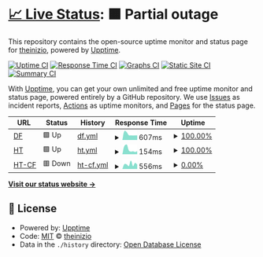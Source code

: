 # [📈 Live Status](https://https://theinizio.github.io): <!--live status--> **🟧 Partial outage**

This repository contains the open-source uptime monitor and status page for [theinizio](https://https://theinizio.github.io), powered by [Upptime](https://github.com/upptime/upptime).

[![Uptime CI](https://github.com/theinizio/upptime/workflows/Uptime%20CI/badge.svg)](https://github.com/theinizio/upptime/actions?query=workflow%3A%22Uptime+CI%22)
[![Response Time CI](https://github.com/theinizio/upptime/workflows/Response%20Time%20CI/badge.svg)](https://github.com/theinizio/upptime/actions?query=workflow%3A%22Response+Time+CI%22)
[![Graphs CI](https://github.com/theinizio/upptime/workflows/Graphs%20CI/badge.svg)](https://github.com/theinizio/upptime/actions?query=workflow%3A%22Graphs+CI%22)
[![Static Site CI](https://github.com/theinizio/upptime/workflows/Static%20Site%20CI/badge.svg)](https://github.com/theinizio/upptime/actions?query=workflow%3A%22Static+Site+CI%22)
[![Summary CI](https://github.com/theinizio/upptime/workflows/Summary%20CI/badge.svg)](https://github.com/theinizio/upptime/actions?query=workflow%3A%22Summary+CI%22)

With [Upptime](https://upptime.js.org), you can get your own unlimited and free uptime monitor and status page, powered entirely by a GitHub repository. We use [Issues](https://github.com/theinizio/upptime/issues) as incident reports, [Actions](https://github.com/theinizio/upptime/actions) as uptime monitors, and [Pages](https://https://theinizio.github.io) for the status page.

<!--start: status pages-->
<!-- This summary is generated by Upptime (https://github.com/upptime/upptime) -->
<!-- Do not edit this manually, your changes will be overwritten -->
<!-- prettier-ignore -->
| URL | Status | History | Response Time | Uptime |
| --- | ------ | ------- | ------------- | ------ |
| <img alt="" src="https://icons.duckduckgo.com/ip3/www.dirtyfans.com.ico" height="13"> [DF](https://www.dirtyfans.com) | 🟩 Up | [df.yml](https://github.com/theinizio/uptime/commits/HEAD/history/df.yml) | <details><summary><img alt="Response time graph" src="./graphs/df/response-time-week.png" height="20"> 607ms</summary><br><a href="https://https://theinizio.github.io/history/df"><img alt="Response time 784" src="https://img.shields.io/endpoint?url=https%3A%2F%2Fraw.githubusercontent.com%2Ftheinizio%2Fuptime%2FHEAD%2Fapi%2Fdf%2Fresponse-time.json"></a><br><a href="https://https://theinizio.github.io/history/df"><img alt="24-hour response time 567" src="https://img.shields.io/endpoint?url=https%3A%2F%2Fraw.githubusercontent.com%2Ftheinizio%2Fuptime%2FHEAD%2Fapi%2Fdf%2Fresponse-time-day.json"></a><br><a href="https://https://theinizio.github.io/history/df"><img alt="7-day response time 607" src="https://img.shields.io/endpoint?url=https%3A%2F%2Fraw.githubusercontent.com%2Ftheinizio%2Fuptime%2FHEAD%2Fapi%2Fdf%2Fresponse-time-week.json"></a><br><a href="https://https://theinizio.github.io/history/df"><img alt="30-day response time 817" src="https://img.shields.io/endpoint?url=https%3A%2F%2Fraw.githubusercontent.com%2Ftheinizio%2Fuptime%2FHEAD%2Fapi%2Fdf%2Fresponse-time-month.json"></a><br><a href="https://https://theinizio.github.io/history/df"><img alt="1-year response time 784" src="https://img.shields.io/endpoint?url=https%3A%2F%2Fraw.githubusercontent.com%2Ftheinizio%2Fuptime%2FHEAD%2Fapi%2Fdf%2Fresponse-time-year.json"></a></details> | <details><summary><a href="https://https://theinizio.github.io/history/df">100.00%</a></summary><a href="https://https://theinizio.github.io/history/df"><img alt="All-time uptime 99.98%" src="https://img.shields.io/endpoint?url=https%3A%2F%2Fraw.githubusercontent.com%2Ftheinizio%2Fuptime%2FHEAD%2Fapi%2Fdf%2Fuptime.json"></a><br><a href="https://https://theinizio.github.io/history/df"><img alt="24-hour uptime 100.00%" src="https://img.shields.io/endpoint?url=https%3A%2F%2Fraw.githubusercontent.com%2Ftheinizio%2Fuptime%2FHEAD%2Fapi%2Fdf%2Fuptime-day.json"></a><br><a href="https://https://theinizio.github.io/history/df"><img alt="7-day uptime 100.00%" src="https://img.shields.io/endpoint?url=https%3A%2F%2Fraw.githubusercontent.com%2Ftheinizio%2Fuptime%2FHEAD%2Fapi%2Fdf%2Fuptime-week.json"></a><br><a href="https://https://theinizio.github.io/history/df"><img alt="30-day uptime 100.00%" src="https://img.shields.io/endpoint?url=https%3A%2F%2Fraw.githubusercontent.com%2Ftheinizio%2Fuptime%2FHEAD%2Fapi%2Fdf%2Fuptime-month.json"></a><br><a href="https://https://theinizio.github.io/history/df"><img alt="1-year uptime 99.98%" src="https://img.shields.io/endpoint?url=https%3A%2F%2Fraw.githubusercontent.com%2Ftheinizio%2Fuptime%2FHEAD%2Fapi%2Fdf%2Fuptime-year.json"></a></details>
| <img alt="" src="https://icons.duckduckgo.com/ip3/www.hashtex.com.ico" height="13"> [HT](https://www.hashtex.com) | 🟩 Up | [ht.yml](https://github.com/theinizio/uptime/commits/HEAD/history/ht.yml) | <details><summary><img alt="Response time graph" src="./graphs/ht/response-time-week.png" height="20"> 154ms</summary><br><a href="https://https://theinizio.github.io/history/ht"><img alt="Response time 252" src="https://img.shields.io/endpoint?url=https%3A%2F%2Fraw.githubusercontent.com%2Ftheinizio%2Fuptime%2FHEAD%2Fapi%2Fht%2Fresponse-time.json"></a><br><a href="https://https://theinizio.github.io/history/ht"><img alt="24-hour response time 122" src="https://img.shields.io/endpoint?url=https%3A%2F%2Fraw.githubusercontent.com%2Ftheinizio%2Fuptime%2FHEAD%2Fapi%2Fht%2Fresponse-time-day.json"></a><br><a href="https://https://theinizio.github.io/history/ht"><img alt="7-day response time 154" src="https://img.shields.io/endpoint?url=https%3A%2F%2Fraw.githubusercontent.com%2Ftheinizio%2Fuptime%2FHEAD%2Fapi%2Fht%2Fresponse-time-week.json"></a><br><a href="https://https://theinizio.github.io/history/ht"><img alt="30-day response time 262" src="https://img.shields.io/endpoint?url=https%3A%2F%2Fraw.githubusercontent.com%2Ftheinizio%2Fuptime%2FHEAD%2Fapi%2Fht%2Fresponse-time-month.json"></a><br><a href="https://https://theinizio.github.io/history/ht"><img alt="1-year response time 252" src="https://img.shields.io/endpoint?url=https%3A%2F%2Fraw.githubusercontent.com%2Ftheinizio%2Fuptime%2FHEAD%2Fapi%2Fht%2Fresponse-time-year.json"></a></details> | <details><summary><a href="https://https://theinizio.github.io/history/ht">100.00%</a></summary><a href="https://https://theinizio.github.io/history/ht"><img alt="All-time uptime 100.00%" src="https://img.shields.io/endpoint?url=https%3A%2F%2Fraw.githubusercontent.com%2Ftheinizio%2Fuptime%2FHEAD%2Fapi%2Fht%2Fuptime.json"></a><br><a href="https://https://theinizio.github.io/history/ht"><img alt="24-hour uptime 100.00%" src="https://img.shields.io/endpoint?url=https%3A%2F%2Fraw.githubusercontent.com%2Ftheinizio%2Fuptime%2FHEAD%2Fapi%2Fht%2Fuptime-day.json"></a><br><a href="https://https://theinizio.github.io/history/ht"><img alt="7-day uptime 100.00%" src="https://img.shields.io/endpoint?url=https%3A%2F%2Fraw.githubusercontent.com%2Ftheinizio%2Fuptime%2FHEAD%2Fapi%2Fht%2Fuptime-week.json"></a><br><a href="https://https://theinizio.github.io/history/ht"><img alt="30-day uptime 100.00%" src="https://img.shields.io/endpoint?url=https%3A%2F%2Fraw.githubusercontent.com%2Ftheinizio%2Fuptime%2FHEAD%2Fapi%2Fht%2Fuptime-month.json"></a><br><a href="https://https://theinizio.github.io/history/ht"><img alt="1-year uptime 100.00%" src="https://img.shields.io/endpoint?url=https%3A%2F%2Fraw.githubusercontent.com%2Ftheinizio%2Fuptime%2FHEAD%2Fapi%2Fht%2Fuptime-year.json"></a></details>
| <img alt="" src="https://icons.duckduckgo.com/ip3/hashtex.cf.ico" height="13"> [HT-CF](https://hashtex.cf) | 🟥 Down | [ht-cf.yml](https://github.com/theinizio/uptime/commits/HEAD/history/ht-cf.yml) | <details><summary><img alt="Response time graph" src="./graphs/ht-cf/response-time-week.png" height="20"> 556ms</summary><br><a href="https://https://theinizio.github.io/history/ht-cf"><img alt="Response time 662" src="https://img.shields.io/endpoint?url=https%3A%2F%2Fraw.githubusercontent.com%2Ftheinizio%2Fuptime%2FHEAD%2Fapi%2Fht-cf%2Fresponse-time.json"></a><br><a href="https://https://theinizio.github.io/history/ht-cf"><img alt="24-hour response time 444" src="https://img.shields.io/endpoint?url=https%3A%2F%2Fraw.githubusercontent.com%2Ftheinizio%2Fuptime%2FHEAD%2Fapi%2Fht-cf%2Fresponse-time-day.json"></a><br><a href="https://https://theinizio.github.io/history/ht-cf"><img alt="7-day response time 556" src="https://img.shields.io/endpoint?url=https%3A%2F%2Fraw.githubusercontent.com%2Ftheinizio%2Fuptime%2FHEAD%2Fapi%2Fht-cf%2Fresponse-time-week.json"></a><br><a href="https://https://theinizio.github.io/history/ht-cf"><img alt="30-day response time 633" src="https://img.shields.io/endpoint?url=https%3A%2F%2Fraw.githubusercontent.com%2Ftheinizio%2Fuptime%2FHEAD%2Fapi%2Fht-cf%2Fresponse-time-month.json"></a><br><a href="https://https://theinizio.github.io/history/ht-cf"><img alt="1-year response time 662" src="https://img.shields.io/endpoint?url=https%3A%2F%2Fraw.githubusercontent.com%2Ftheinizio%2Fuptime%2FHEAD%2Fapi%2Fht-cf%2Fresponse-time-year.json"></a></details> | <details><summary><a href="https://https://theinizio.github.io/history/ht-cf">0.00%</a></summary><a href="https://https://theinizio.github.io/history/ht-cf"><img alt="All-time uptime 0.00%" src="https://img.shields.io/endpoint?url=https%3A%2F%2Fraw.githubusercontent.com%2Ftheinizio%2Fuptime%2FHEAD%2Fapi%2Fht-cf%2Fuptime.json"></a><br><a href="https://https://theinizio.github.io/history/ht-cf"><img alt="24-hour uptime 0.00%" src="https://img.shields.io/endpoint?url=https%3A%2F%2Fraw.githubusercontent.com%2Ftheinizio%2Fuptime%2FHEAD%2Fapi%2Fht-cf%2Fuptime-day.json"></a><br><a href="https://https://theinizio.github.io/history/ht-cf"><img alt="7-day uptime 0.00%" src="https://img.shields.io/endpoint?url=https%3A%2F%2Fraw.githubusercontent.com%2Ftheinizio%2Fuptime%2FHEAD%2Fapi%2Fht-cf%2Fuptime-week.json"></a><br><a href="https://https://theinizio.github.io/history/ht-cf"><img alt="30-day uptime 0.00%" src="https://img.shields.io/endpoint?url=https%3A%2F%2Fraw.githubusercontent.com%2Ftheinizio%2Fuptime%2FHEAD%2Fapi%2Fht-cf%2Fuptime-month.json"></a><br><a href="https://https://theinizio.github.io/history/ht-cf"><img alt="1-year uptime 0.00%" src="https://img.shields.io/endpoint?url=https%3A%2F%2Fraw.githubusercontent.com%2Ftheinizio%2Fuptime%2FHEAD%2Fapi%2Fht-cf%2Fuptime-year.json"></a></details>

<!--end: status pages-->

[**Visit our status website →**](https://https://theinizio.github.io)

## 📄 License

- Powered by: [Upptime](https://github.com/upptime/upptime)
- Code: [MIT](./LICENSE) © [theinizio](https://https://theinizio.github.io)
- Data in the `./history` directory: [Open Database License](https://opendatacommons.org/licenses/odbl/1-0/)
